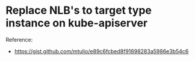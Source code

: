 # Replace NLB's to target type instance on kube-apiserver

Reference:
- https://gist.github.com/mtulio/e89c6fcbed8f91898283a5986e3b54c6